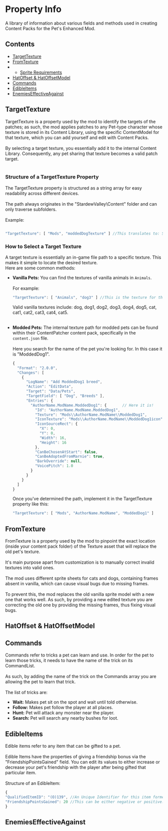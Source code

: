 # Property Info
A library of information about various fields and methods used in creating Content Packs for the Pet's Enhanced Mod.

## Contents
* [TargetTexture](#targettexture)
* [FromTexture](#fromtexture)
* * [Sprite Requirements](#sprite-requirements)
* [HatOffset & HatOffsetModel](#hatoffset--hatoffsetmodel)
* [Commands](#commands)
* [EdibleItems](#edibleitems)
* [EnemiesEffectiveAgainst](#enemieseffectiveagainst)

## TargetTexture

TargetTexture is a property used by the mod to identify the targets of the patches; as such, the mod applies patches to any Pet-type character whose texture is stored in its Content Library, using the specific ContentModel for that texture, which you can add yourself and edit with Content Packs.
<br></br>
By selecting a target texture, you essentially add it to the internal Content Library. Consequently, any pet sharing that texture becomes a valid patch target.
<br></br>

### Structure of a TargetTexture Property
The TargetTexture property is structured as a string array for easy readability across different devices. <br></br>The path always originates in the "StardewValley\Content" folder and can only traverse subfolders.
<br></br>Example:


```js

"TargetTexture": [ "Mods", "moddedDogTexture" ] //This translates to: StardewValley\Content\Mods\moddedDogTexture

```

### How to Select a Target Texture
A target texture is essentially an in-game file path to a specific texture. This makes it simple to locate the desired texture. <br>Here are some common methods:</br>
* <b>Vanilla Pets:</b> You can find the textures of vanilla animals in <code>Animals</code>. <br></br>For example:
  
  ```js
  "TargetTexture": [ "Animals", "dog3" ] //This is the texture for the 3º dog variant in vanilla.
  ```
  Valid vanilla textures include: dog, dog1, dog2, dog3, dog4, dog5, cat, cat1, cat2, cat3, cat4, cat5.
  <br></br>

* <b>Modded Pets:</b> The internal texture path for modded pets can be found within their ContentPatcher content pack, specifically in the <code>content.json</code> file.
  <br></br>Here you search for the name of the pet you're looking for. In this case it is "ModdedDog1".

  ```js
  {
    "Format": "2.0.0",
    "Changes": [
      {
        "LogName": "Add ModdedDog1 breed",
        "Action": "EditData",
        "Target": "Data/Pets",
        "TargetField": [ "Dog", "Breeds" ],
        "Entries": {
          "AuthorName.ModName.ModdedDog1": {       // Here it is!
            "Id": "AuthorName.ModName.ModdedDog1",
            "Texture": "Mods\\AuthorName.ModName\\ModdedDog1",       //And this is the path to its texture.
            "IconTexture": "Mods\\AuthorName.ModName\\ModdedDog1icon",
            "IconSourceRect": {
              "X": 0,
              "Y": 0,
              "Width": 16,
              "Height": 16
            },
            "CanBeChosenAtStart": false,
            "CanBeAdoptedFromMarnie": true,
            "BarkOverride": null,
            "VoicePitch": 1.0
          }
        }
      }
    ]
  }
  ```

  Once you've determined the path, implement it in the TargetTexture property like this:
  ```js
  "TargetTexture": [ "Mods", "AuthorName.ModName", "ModdedDog1" ]
  ```

## FromTexture
FromTexture is a property used by the mod to pinpoint the exact location (inside your content pack folder) of the Texture asset that will replace the old pet's texture.<br></br> It's main purpose apart from customization is to manually correct invalid textures into valid ones. <br></br>The mod uses different sprite sheets for cats and dogs, containing frames absent in vanilla, which can cause visual bugs due to missing frames. <br></br>To prevent this, the mod replaces the old vanilla sprite model with a new one that works well. As such, by providing a new edited texture you are correcting the old one by providing the missing frames, thus fixing visual bugs.

## HatOffset & HatOffsetModel

## Commands
  Commands refer to tricks a pet can learn and use. In order for the pet to learn those tricks, it needs to have the name of the trick on its CommandList.<br></br> As such, by adding the name of the trick on the Commands array you are allowing the pet to learn that trick.
<br></br>
The list of tricks are:
* <b>Wait:</b>
  Makes pet sit on the spot and wait until told otherwise.
* <b>Follow:</b>
  Makes pet follow the player at all places.
* <b>Hunt:</b>
  Pet will attack any monster near the player.
* <b>Search:</b>
  Pet will search any nearby bushes for loot.

## EdibleItems
Edible items refer to any item that can be gifted to a pet. <br></br>Edible Items have the properties of giving a friendship bonus via the "FriendshipPointsGained" field. You can edit its values to either increase or decrease your pet's friendship with the player after being gifted that particular item.
<br></br>Structure of an EdibleItem:

```js
{
"QualifiedItemID": "(O)139", //An Unique Identifier for this item formed by the (Item Type) + its Internal ID. More info on the Stardew Wiki.
"FriendshipPointsGained": 20 //This can be either negative or positive. The usual amount of FP gained by petting a pet is 12. 
}
```

## EnemiesEffectiveAgainst

